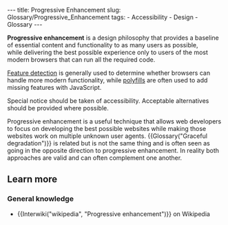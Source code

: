 --- title: Progressive Enhancement slug: Glossary/Progressive_Enhancement tags: - Accessibility - Design - Glossary ---

**Progressive enhancement** is a design philosophy that provides a baseline of essential content and functionality to as many users as possible, while delivering the best possible experience only to users of the most modern browsers that can run all the required code.

[Feature detection](/en-US/docs/Learn/Tools_and_testing/Cross_browser_testing/Feature_detection) is generally used to determine whether browsers can handle more modern functionality, while [polyfills](/en-US/docs/Glossary/Polyfill) are often used to add missing features with JavaScript.

Special notice should be taken of accessibility. Acceptable alternatives should be provided where possible.

Progressive enhancement is a useful technique that allows web developers to focus on developing the best possible websites while making those websites work on multiple unknown user agents. {{Glossary("Graceful degradation")}} is related but is not the same thing and is often seen as going in the opposite direction to progressive enhancement. In reality both approaches are valid and can often complement one another.

## Learn more

### General knowledge

- {{Interwiki("wikipedia", "Progressive enhancement")}} on Wikipedia
